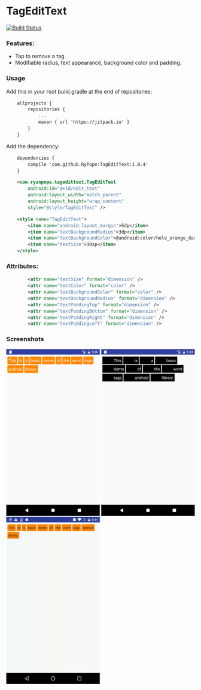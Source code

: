 # TagEditText
[![Build Status](https://travis-ci.org/RyPope/TagEditText.svg?branch=master)](https://travis-ci.org/RyPope/TagEditText)

### Features:

 * Tap to remove a tag.
 * Modifiable radius, text appearance, background color and padding.


### Usage
Add this in your root build.gradle at the end of repositories:

```xml
	allprojects {
		repositories {
			...
			maven { url 'https://jitpack.io' }
		}
	}
```

Add the dependency:

```xml
	dependencies {
		compile 'com.github.RyPope:TagEditText:1.0.4'
	}
```

```xml
    <com.ryanpope.tagedittext.TagEditText
        android:id="@+id/edit_text"
        android:layout_width="match_parent"
        android:layout_height="wrap_content"
        style="@style/TagEditText" />
```

```xml
    <style name="TagEditText">
        <item name="android:layout_margin">5dp</item>
        <item name="textBackgroundRadius">3dp</item>
        <item name="textBackgroundColor">@android:color/holo_orange_dark</item>
        <item name="textSize">30sp</item>
    </style>
```

### Attributes:

```xml
        <attr name="textSize" format="dimension" />
        <attr name="textColor" format="color" />
        <attr name="textBackgroundColor" format="color" />
        <attr name="textBackgroundRadius" format="dimension" />
        <attr name="textPaddingTop" format="dimension" />
        <attr name="textPaddingBottom" format="dimension" />
        <attr name="textPaddingRight" format="dimension" />
        <attr name="textPaddingLeft" format="dimension" />
 ```
 
 ### Screenshots
 
 <img src="https://raw.githubusercontent.com/RyPope/TagEditText/master/assets/round_tag_orange_example.png" width="250">
 
 <img src="https://raw.githubusercontent.com/RyPope/TagEditText/master/assets/square_tag_example.png" width="250">
  
 <img src="https://raw.githubusercontent.com/RyPope/TagEditText/master/assets/example_tag_deletion.gif" width="250">
